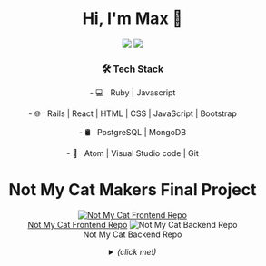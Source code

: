 <div align='center'>
<h1 align='center'>
  Hi, I'm Max 👋 
</h1>

<p  align='center'>
  <a href="https://www.linkedin.com/in/maxstrivens/"> <img src="https://img.shields.io/badge/linkedin-%230077B5.svg?&style=for-the-badge&logo=linkedin&logoColor=white" ></a>
  <a href="https://github.com/mstrivens/CV"> <img src="https://img.shields.io/badge/GitHub-100000?style=for-the-badge&logo=github&logoColor=white" ></a>
 </p>
  
<h3 align='center'>🛠 Tech Stack</h3>
<p  align='center'>
- 💻 &nbsp; Ruby | Javascript
</p> 
<p  align='center'>
- 🌐 &nbsp; Rails | React | HTML | CSS | JavaScript | Bootstrap 
</p>
<p  align='center'>
- 🛢 &nbsp; PostgreSQL | MongoDB
</p>
<p  align='center'>
- 🔧 &nbsp; Atom | Visual Studio code | Git
</p> 
</div>     

<H1 align='center'>Not My Cat Makers Final Project</H1>
<p align='center'>
<a href="https://github.com/mstrivens/not_my_cat_frontend" target="_blank"><img src="https://user-images.githubusercontent.com/74908625/119391971-fd0d8400-bcc6-11eb-961a-b5b0f7d3c9ed.gif" 
alt="Not My Cat Frontend Repo"/></br>Not My Cat Frontend Repo</a>
<a><img src="https://user-images.githubusercontent.com/74908625/119391971-fd0d8400-bcc6-11eb-961a-b5b0f7d3c9ed.gif" 
alt="Not My Cat Backend Repo"/></br>Not My Cat Backend Repo</a>
</p>
</p>


  <details>
    <summary align='center'>
    <i>(click me!)</i>
    </summary>
    
<div align="left">

<h3 align='center'>A Snapshot</h3>

<p  align='center'>
🔭 I’m currently working on a continuation of learning after completing the Makers 12 week 'Become a software developer' bootcamp, learning how to Test Drive software development through a OOD and OOP approach. I'm working on furthering my skills whilst proactively job hunting
</p>

<p  align='center'>
🌱 I’m currently learning how to better test drive software development, using Ruby and Javascript.
</p>

<p  align='center'>
👯 I’m looking to collaborate on professional development and workplace opportunities. 
</p>

<p  align='center'>
🤔 I’m looking for help with introductions to prospective employers, I want to find a company that wants to hire a driven and ambitious junior developer.
</p>

<p  align='center'>
💬 Ask me about how much I want to succeed.
</p>

<p  align='center'>
📫 How to reach me: click the email link or follow the linkedin profile
</p>

<p  align='center'>
😄 Pronouns: He/Him
</p>

<p  align='center'>
⚡ Fun fact: I meditate to help me stay focussed and energized on projects (I once went 10 days without saying a word on one particular meditation course 😮)
</p>

<p align='center'>
  <a href="#"><img src="https://github-readme-stats.vercel.app/api?username=mstrivens&show_icons=true&count_private=true&theme=dark" width="350"></a>
</p>

<p align='center'>
  <a href="#"><img src="https://github-readme-stats.vercel.app/api/top-langs/?username=mstrivens&layout=compact&theme=vue&card_width=300&hide_title=true" width="350"></a>
</p>
  
</div>
